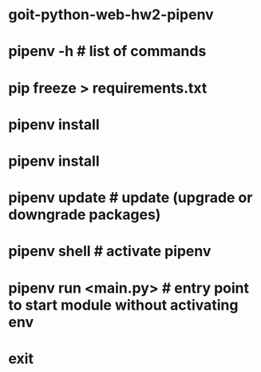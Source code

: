# goit-python-web-hw2-pipenv

# pipenv -h # list of commands
# pip freeze > requirements.txt
# pipenv install
# pipenv install <package name>
# pipenv update # update (upgrade or downgrade packages)
# pipenv shell # activate pipenv
# pipenv run <main.py> # entry point to start module without activating env
# exit 

